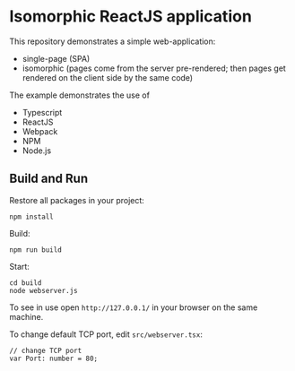 # Isomorphic ReactJS application
This repository demonstrates a simple web-application:
* single-page (SPA)
* isomorphic (pages come from the server pre-rendered; then pages get rendered on the client side by the same code)

The example demonstrates the use of
* Typescript
* ReactJS
* Webpack
* NPM
* Node.js

## Build and Run

Restore all packages in your project:
```
npm install
```

Build:
```
npm run build
```

Start:
```
cd build
node webserver.js
```

To see in use open `http://127.0.0.1/` in your browser on the same machine.

To change default TCP port, edit `src/webserver.tsx`:
```
// change TCP port
var Port: number = 80;
```
